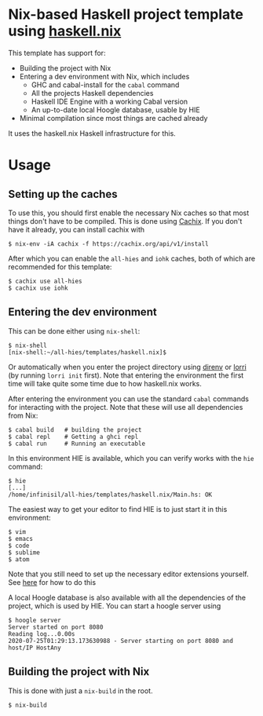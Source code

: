 # Nix-based Haskell project template using [haskell.nix](https://input-output-hk.github.io/haskell.nix/)

This template has support for:
- Building the project with Nix
- Entering a dev environment with Nix, which includes
  - GHC and cabal-install for the `cabal` command
  - All the projects Haskell dependencies
  - Haskell IDE Engine with a working Cabal version
  - An up-to-date local Hoogle database, usable by HIE
- Minimal compilation since most things are cached already

It uses the haskell.nix Haskell infrastructure for this.

# Usage

## Setting up the caches

To use this, you should first enable the necessary Nix caches so that most things don't have to be compiled. This is done using [Cachix](https://cachix.org/). If you don't have it already, you can install cachix with

```
$ nix-env -iA cachix -f https://cachix.org/api/v1/install
```

After which you can enable the `all-hies` and `iohk` caches, both of which are recommended for this template:

```
$ cachix use all-hies
$ cachix use iohk
```

## Entering the dev environment

This can be done either using `nix-shell`:

```
$ nix-shell
[nix-shell:~/all-hies/templates/haskell.nix]$
```

Or automatically when you enter the project directory using [direnv](https://direnv.net/) or [lorri](https://github.com/target/lorri) (by running `lorri init` first). Note that entering the environment the first time will take quite some time due to how haskell.nix works.

After entering the environment you can use the standard `cabal` commands for interacting with the project. Note that these will use all dependencies from Nix:
```
$ cabal build   # building the project
$ cabal repl    # Getting a ghci repl
$ cabal run     # Running an executable
```

In this environment HIE is available, which you can verify works with the `hie` command:

```
$ hie
[...]
/home/infinisil/all-hies/templates/haskell.nix/Main.hs: OK
```

The easiest way to get your editor to find HIE is to just start it in this environment:
```
$ vim
$ emacs
$ code
$ sublime
$ atom
```

Note that you still need to set up the necessary editor extensions yourself. See [here](https://github.com/haskell/haskell-ide-engine#editor-integration) for how to do this

A local Hoogle database is also available with all the dependencies of the project, which is used by HIE. You can start a hoogle server using
```
$ hoogle server
Server started on port 8080
Reading log...0.00s
2020-07-25T01:29:13.173630988 - Server starting on port 8080 and host/IP HostAny
```

## Building the project with Nix

This is done with just a `nix-build` in the root.
```
$ nix-build
```
